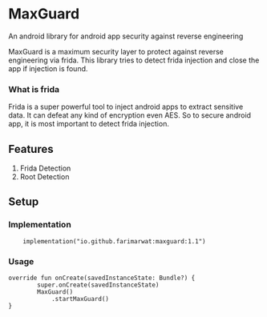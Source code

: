 # MaxGuard
An android library for android app security against reverse engineering

MaxGuard is a maximum security layer to protect against reverse engineering via frida. This library tries to detect frida injection and close the app if injection is found.

### What is frida
Frida is a super powerful tool to inject android apps to extract sensitive data. It can defeat any kind of encryption even AES. So to secure android app, it is most important
to detect frida injection.

## Features
1. Frida Detection
2. Root Detection

## Setup

### Implementation
```
    implementation("io.github.farimarwat:maxguard:1.1")
```

### Usage
```
override fun onCreate(savedInstanceState: Bundle?) {
        super.onCreate(savedInstanceState)
        MaxGuard()
            .startMaxGuard()
}
```
